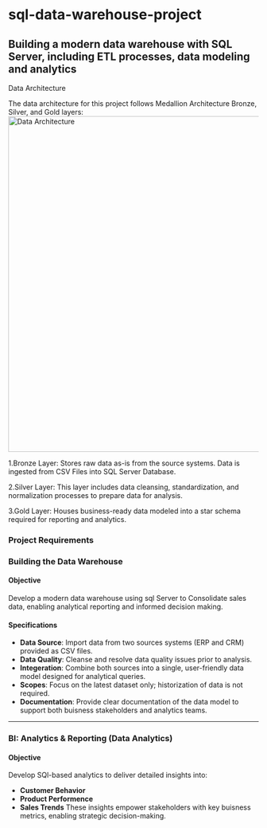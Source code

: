 # sql-data-warehouse-project
Building a modern data warehouse with SQL Server, including ETL processes, data modeling and analytics
---
 Data Architecture
 
The data architecture for this project follows Medallion Architecture Bronze, Silver, and Gold layers:
<img width="1110" height="674" alt="Data Architecture" src="https://github.com/user-attachments/assets/168267e1-854e-4368-b6b1-2a468c9e9fd8" />

1.Bronze Layer: Stores raw data as-is from the source systems. Data is ingested from CSV Files into SQL Server Database.

2.Silver Layer: This layer includes data cleansing, standardization, and normalization processes to prepare data for analysis.

3.Gold Layer: Houses business-ready data modeled into a star schema required for reporting and analytics.

### Project Requirements

### Building the Data Warehouse

#### Objective
Develop a modern data warehouse using sql Server to Consolidate sales data, enabling analytical reporting and informed decision making.

#### Specifications
- **Data Source**: Import data from two sources systems (ERP and CRM) provided as CSV files.
- **Data Quality**: Cleanse and resolve data quality issues prior to analysis.
- **Integeration**: Combine both sources into a single, user-friendly data model designed for analytical queries.
- **Scopes**: Focus on the latest dataset only; historization of data is not required.
- **Documentation**: Provide clear documentation of the data model to support both buisness stakeholders and analytics teams.

---
### BI: Analytics & Reporting (Data Analytics)

#### Objective
Develop SQl-based analytics to deliver detailed insights into:
- **Customer Behavior**
- **Product Performence**
- **Sales Trends**
  These insights empower stakeholders with key buisness metrics, enabling strategic decision-making.
